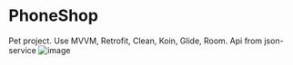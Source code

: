 # PhoneShop
Pet project.
Use MVVM, Retrofit, Clean, Koin, Glide, Room.
Api from json-service
![image](https://user-images.githubusercontent.com/113456166/219938152-13c30477-9ffb-485a-8300-4626c758b1d2.png)
